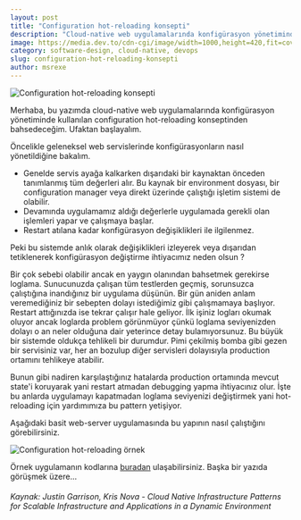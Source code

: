 ```yaml
---
layout: post
title: "Configuration hot-reloading konsepti"
description: "Cloud-native web uygulamalarında konfigürasyon yönetiminde kullanılan configuration hot-reloading konseptinden bahsedeceğim."
image: https://media.dev.to/cdn-cgi/image/width=1000,height=420,fit=cover,gravity=auto,format=auto/https%3A%2F%2Fdev-to-uploads.s3.amazonaws.com%2Fuploads%2Farticles%2Ffhf9kxwn1ge92rbtq1cb.jpeg
category: software-design, cloud-native, devops
slug: configuration-hot-reloading-konsepti
author: msrexe
---
```


![Configuration hot-reloading konsepti](https://media.dev.to/cdn-cgi/image/width=1000,height=420,fit=cover,gravity=auto,format=auto/https%3A%2F%2Fdev-to-uploads.s3.amazonaws.com%2Fuploads%2Farticles%2Ffhf9kxwn1ge92rbtq1cb.jpeg)

Merhaba, bu yazımda cloud-native web uygulamalarında konfigürasyon yönetiminde kullanılan configuration hot-reloading konseptinden bahsedeceğim. Ufaktan başlayalım.

Öncelikle geleneksel web servislerinde konfigürasyonların nasıl yönetildiğine bakalım. 
- Genelde servis ayağa kalkarken dışarıdaki bir kaynaktan önceden tanımlanmış tüm değerleri alır. Bu kaynak bir environment dosyası, bir configuration manager veya direkt üzerinde çalıştığı işletim sistemi de olabilir. 
- Devamında uygulamamız aldığı değerlerle uygulamada gerekli olan işlemleri yapar ve çalışmaya başlar. 
- Restart atılana kadar konfigürasyon değişiklikleri ile ilgilenmez.

Peki bu sistemde anlık olarak değişiklikleri izleyerek veya dışarıdan tetiklenerek konfigürasyon değiştirme ihtiyacımız neden olsun ?

Bir çok sebebi olabilir ancak en yaygın olanından bahsetmek gerekirse loglama. 
Sunucunuzda çalışan tüm testlerden geçmiş, sorunsuzca çalıştığına inandığınız bir uygulama düşünün. Bir gün aniden anlam veremediğiniz bir sebepten dolayı istediğimiz gibi çalışmamaya başlıyor. 
Restart attığınızda ise tekrar çalışır hale geliyor. İlk işiniz logları okumak oluyor ancak loglarda problem görünmüyor çünkü loglama seviyenizden dolayı o an neler olduğuna dair yeterince detay bulamıyorsunuz. 
Bu büyük bir sistemde oldukça tehlikeli bir durumdur. Pimi çekilmiş bomba gibi gezen bir servisiniz var, her an bozulup diğer servisleri dolayısıyla production ortamını tehlikeye atabilir.

Bunun gibi nadiren karşılaştığınız hatalarda production ortamında mevcut state'i koruyarak yani restart atmadan debugging yapma ihtiyacınız olur. İşte bu anlarda uygulamayı kapatmadan loglama seviyenizi değiştirmek yani hot-reloading için yardımımıza bu pattern yetişiyor.

Aşağıdaki basit web-server uygulamasında bu yapının nasıl çalıştığını görebilirsiniz.

![Configuration hot-reloading örnek](https://res.cloudinary.com/practicaldev/image/fetch/s--jDUMbh8T--/c_limit%2Cf_auto%2Cfl_progressive%2Cq_66%2Cw_880/https://dev-to-uploads.s3.amazonaws.com/uploads/articles/kihettcgf92l75rfqf94.gif)

Örnek uygulamanın kodlarına [buradan](https://github.com/msrexe/configuration-hot-reload) ulaşabilirsiniz. Başka bir yazıda görüşmek üzere...

###### Kaynak: Justin Garrison, Kris Nova - Cloud Native Infrastructure Patterns for Scalable Infrastructure and Applications in a Dynamic Environment
